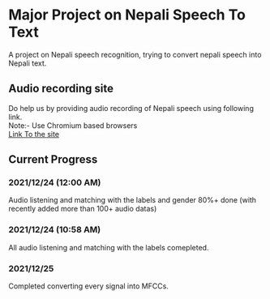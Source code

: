 # Major Project on Nepali Speech To Text

A project on Nepali speech recognition, trying to convert nepali speech into Nepali text.

## Audio recording site

Do help us by providing audio recording of Nepali speech using following link. <br>
Note:- Use Chromium based browsers<br>
[Link To the site](https://data-collection-major-project.azurewebsites.net/)

## Current Progress

### 2021/12/24 (12:00 AM)

Audio listening and matching with the labels and gender 80%+ done (with recently added more than
100+ audio datas)

### 2021/12/24 (10:58 AM)

All audio listening and matching with the labels comepleted.

### 2021/12/25

Completed converting every signal into MFCCs.
